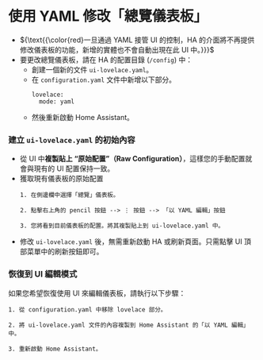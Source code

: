 # 使用 YAML 修改「總覽儀表板」
- ${\text{{\color{red}一旦通過 YAML 接管 UI 的控制，HA 的介面將不再提供修改儀表板的功能，新增的實體也不會自動出現在此 UI 中。}}}$
- 要更改總覽儀表板，請在 HA 的配置目錄 (`/config`) 中：
  - 創建一個新的文件 `ui-lovelace.yaml`。
  - 在 `configuration.yaml` 文件中新增以下部分。
    ```
    lovelace:
      mode: yaml
    ```
  - 然後重新啟動 Home Assistant。

### 建立 `ui-lovelace.yaml` 的初始內容
- 從 UI 中**複製貼上 “原始配置”（Raw Configuration）**，這樣您的手動配置就會與現有的 UI 配置保持一致。
- 獲取現有儀表板的原始配置
  ```text
  1. 在側邊欄中選擇「總覽」儀表板。
  
  2. 點擊右上角的 pencil 按鈕 --> ⋮ 按鈕 --> 「以 YAML 編輯」按鈕

  3. 您將看到目前儀表板的配置。將其複製貼上到 ui-lovelace.yaml 中。
  ```
- 修改 `ui-lovelace.yaml` 後，無需重新啟動 HA 或刷新頁面。只需點擊 UI 頂部菜單中的刷新按鈕即可。

 ### 恢復到 UI 編輯模式
如果您希望恢復使用 UI 來編輯儀表板，請執行以下步驟：
```
1. 從 configuration.yaml 中移除 lovelace 部分。

2. 將 ui-lovelace.yaml 文件的內容複製到 Home Assistant 的「以 YAML 編輯」中。

3. 重新啟動 Home Assistant。
```
